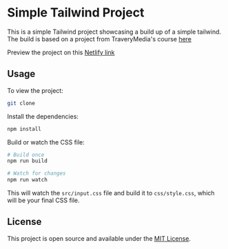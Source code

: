 # Simple Tailwind Project

This is a simple Tailwind project showcasing a build up of a simple tailwind.
The build is based on a project from TraveryMedia's course [here](https://www.traversymedia.com/tailwind-css-course)

Preview the project on this [Netlify link](https://storied-puppy-597cfa.netlify.app/)


## Usage

To view the project:

```bash
git clone
```

Install the dependencies:

```bash
npm install
```

Build or watch the CSS file:

```bash
# Build once
npm run build

# Watch for changes
npm run watch
```

This will watch the `src/input.css` file and build it to `css/style.css`, which will be your final CSS file.

## License

This project is open source and available under the [MIT License](LICENSE).
